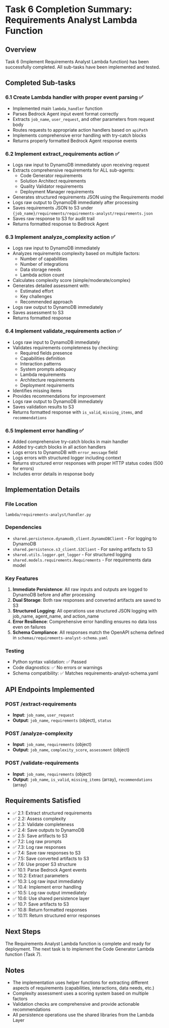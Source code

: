 # Task 6 Completion Summary: Requirements Analyst Lambda Function

## Overview
Task 6 (Implement Requirements Analyst Lambda function) has been successfully completed. All sub-tasks have been implemented and tested.

## Completed Sub-tasks

### 6.1 Create Lambda handler with proper event parsing ✅
- Implemented main `lambda_handler` function
- Parses Bedrock Agent input event format correctly
- Extracts `job_name`, `user_request`, and other parameters from request body
- Routes requests to appropriate action handlers based on `apiPath`
- Implements comprehensive error handling with try-catch blocks
- Returns properly formatted Bedrock Agent response events

### 6.2 Implement extract_requirements action ✅
- Logs raw input to DynamoDB immediately upon receiving request
- Extracts comprehensive requirements for ALL sub-agents:
  - Code Generator requirements
  - Solution Architect requirements
  - Quality Validator requirements
  - Deployment Manager requirements
- Generates structured requirements JSON using the Requirements model
- Logs raw output to DynamoDB immediately after processing
- Saves requirements JSON to S3 under `{job_name}/requirements/requirements-analyst/requirements.json`
- Saves raw response to S3 for audit trail
- Returns formatted response to Bedrock Agent

### 6.3 Implement analyze_complexity action ✅
- Logs raw input to DynamoDB immediately
- Analyzes requirements complexity based on multiple factors:
  - Number of capabilities
  - Number of integrations
  - Data storage needs
  - Lambda action count
- Calculates complexity score (simple/moderate/complex)
- Generates detailed assessment with:
  - Estimated effort
  - Key challenges
  - Recommended approach
- Logs raw output to DynamoDB immediately
- Saves assessment to S3
- Returns formatted response

### 6.4 Implement validate_requirements action ✅
- Logs raw input to DynamoDB immediately
- Validates requirements completeness by checking:
  - Required fields presence
  - Capabilities definition
  - Interaction patterns
  - System prompts adequacy
  - Lambda requirements
  - Architecture requirements
  - Deployment requirements
- Identifies missing items
- Provides recommendations for improvement
- Logs raw output to DynamoDB immediately
- Saves validation results to S3
- Returns formatted response with `is_valid`, `missing_items`, and `recommendations`

### 6.5 Implement error handling ✅
- Added comprehensive try-catch blocks in main handler
- Added try-catch blocks in all action handlers
- Logs errors to DynamoDB with `error_message` field
- Logs errors with structured logger including context
- Returns structured error responses with proper HTTP status codes (500 for errors)
- Includes error details in response body

## Implementation Details

### File Location
`lambda/requirements-analyst/handler.py`

### Dependencies
- `shared.persistence.dynamodb_client.DynamoDBClient` - For logging to DynamoDB
- `shared.persistence.s3_client.S3Client` - For saving artifacts to S3
- `shared.utils.logger.get_logger` - For structured logging
- `shared.models.requirements.Requirements` - For requirements data model

### Key Features
1. **Immediate Persistence**: All raw inputs and outputs are logged to DynamoDB before and after processing
2. **Dual Storage**: Both raw responses and converted artifacts are saved to S3
3. **Structured Logging**: All operations use structured JSON logging with job_name, agent_name, and action_name
4. **Error Resilience**: Comprehensive error handling ensures no data loss even on failures
5. **Schema Compliance**: All responses match the OpenAPI schema defined in `schemas/requirements-analyst-schema.yaml`

### Testing
- Python syntax validation: ✅ Passed
- Code diagnostics: ✅ No errors or warnings
- Schema compatibility: ✅ Matches requirements-analyst-schema.yaml

## API Endpoints Implemented

### POST /extract-requirements
- **Input**: `job_name`, `user_request`
- **Output**: `job_name`, `requirements` (object), `status`

### POST /analyze-complexity
- **Input**: `job_name`, `requirements` (object)
- **Output**: `job_name`, `complexity_score`, `assessment` (object)

### POST /validate-requirements
- **Input**: `job_name`, `requirements` (object)
- **Output**: `job_name`, `is_valid`, `missing_items` (array), `recommendations` (array)

## Requirements Satisfied
- ✅ 2.1: Extract structured requirements
- ✅ 2.2: Assess complexity
- ✅ 2.3: Validate completeness
- ✅ 2.4: Save outputs to DynamoDB
- ✅ 2.5: Save artifacts to S3
- ✅ 7.2: Log raw prompts
- ✅ 7.3: Log raw responses
- ✅ 7.4: Save raw responses to S3
- ✅ 7.5: Save converted artifacts to S3
- ✅ 7.6: Use proper S3 structure
- ✅ 10.1: Parse Bedrock Agent events
- ✅ 10.2: Extract parameters
- ✅ 10.3: Log raw input immediately
- ✅ 10.4: Implement error handling
- ✅ 10.5: Log raw output immediately
- ✅ 10.6: Use shared persistence layer
- ✅ 10.7: Save artifacts to S3
- ✅ 10.8: Return formatted responses
- ✅ 10.11: Return structured error responses

## Next Steps
The Requirements Analyst Lambda function is complete and ready for deployment. The next task is to implement the Code Generator Lambda function (Task 7).

## Notes
- The implementation uses helper functions for extracting different aspects of requirements (capabilities, interactions, data needs, etc.)
- Complexity assessment uses a scoring system based on multiple factors
- Validation checks are comprehensive and provide actionable recommendations
- All persistence operations use the shared libraries from the Lambda Layer
